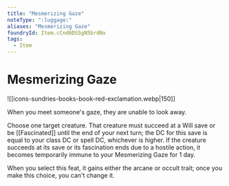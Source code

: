 ```yaml
---
title: "Mesmerizing Gaze"
noteType: ":luggage:"
aliases: "Mesmerizing Gaze"
foundryId: Item.cCnd6DS5gN5brdNx
tags:
  - Item
---
```


# Mesmerizing Gaze
![[icons-sundries-books-book-red-exclamation.webp|150]]

When you meet someone's gaze, they are unable to look away.

Choose one target creature. That creature must succeed at a Will save or be [[Fascinated]] until the end of your next turn; the DC for this save is equal to your class DC or spell DC, whichever is higher. If the creature succeeds at its save or its fascination ends due to a hostile action, it becomes temporarily immune to your Mesmerizing Gaze for 1 day.

When you select this feat, it gains either the arcane or occult trait; once you make this choice, you can't change it.
